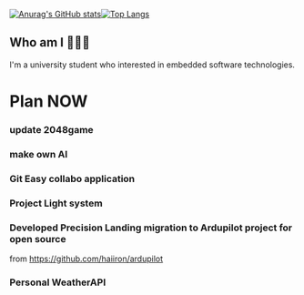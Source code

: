 [![Anurag's GitHub stats](https://github-readme-stats.vercel.app/api?username=HarryKito&theme=synthwave)](https://github.com/anuraghazra/github-readme-stats)[![Top Langs](https://github-readme-stats.vercel.app/api/top-langs/?username=HarryKito&layout=compact)](https://github.com/anuraghazra/github-readme-stats)
## Who am I 🤖🇰🇷
I'm a university student who interested in embedded software technologies.

# Plan NOW
### update 2048game
### make own AI
### Git Easy collabo application
### Project Light system
### Developed Precision Landing migration to Ardupilot project for open source
from https://github.com/haiiron/ardupilot
### Personal WeatherAPI
